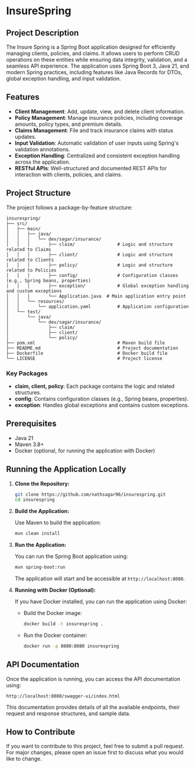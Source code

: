 # InsureSpring

## Project Description

The Insure Spring is a Spring Boot application designed for efficiently managing clients, policies, and
claims. It allows users to perform CRUD operations on these entities while ensuring data integrity, validation, and a
seamless API experience. The application uses Spring Boot 3, Java 21, and modern Spring practices, including features
like Java Records for DTOs, global exception handling, and input validation.

## Features

- **Client Management**: Add, update, view, and delete client information.
- **Policy Management**: Manage insurance policies, including coverage amounts, policy types, and premium details.
- **Claims Management**: File and track insurance claims with status updates.
- **Input Validation**: Automatic validation of user inputs using Spring's validation annotations.
- **Exception Handling**: Centralized and consistent exception handling across the application.
- **RESTful APIs**: Well-structured and documented REST APIs for interaction with clients, policies, and claims.

## Project Structure

The project follows a package-by-feature structure:

```
insurespring/
├── src/
│   ├── main/
│   │   ├── java/
│   │   │   └── dev/sagar/insurance/
│   │   │       ├── claim/                # Logic and structure related to Claims
│   │   │       ├── client/               # Logic and structure related to Clients
│   │   │       ├── policy/               # Logic and structure related to Policies
│   │   │       ├── config/               # Configuration classes (e.g., Spring beans, properties)
│   │   │       ├── exception/            # Global exception handling and custom exceptions
│   │   │       └── Application.java  # Main application entry point
│   │   └── resources/
│   │       └── application.yaml          # Application configuration
│   └── test/
│       └── java/
│           └── dev/sagar/insurance/
│               ├── claim/
│               ├── client/
│               └── policy/
├── pom.xml                               # Maven build file
├── README.md                             # Project documentation
├── Dockerfile                            # Docker build file
└── LICENSE                               # Project license
```

### Key Packages

- **claim, client, policy**: Each package contains the logic and related structures.
- **config**: Contains configuration classes (e.g., Spring beans, properties).
- **exception**: Handles global exceptions and contains custom exceptions.

## Prerequisites

- Java 21
- Maven 3.8+
- Docker (optional, for running the application with Docker)

## Running the Application Locally

1. **Clone the Repository:**

   ```bash
   git clone https://github.com/nathsagar96/insurespring.git
   cd insurespring
   ```

2. **Build the Application:**

   Use Maven to build the application:

   ```bash
   mvn clean install
   ```

3. **Run the Application:**

   You can run the Spring Boot application using:

   ```bash
   mvn spring-boot:run
   ```

   The application will start and be accessible at `http://localhost:8080`.

4. **Running with Docker (Optional):**

   If you have Docker installed, you can run the application using Docker:

    - Build the Docker image:

      ```bash
      docker build -t insurespring .
      ```

    - Run the Docker container:

      ```bash
      docker run -p 8080:8080 insurespring
      ```

## API Documentation

Once the application is running, you can access the API documentation using:

```
http://localhost:8080/swagger-ui/index.html
```

This documentation provides details of all the available endpoints, their request and response structures, and sample
data.

## How to Contribute

If you want to contribute to this project, feel free to submit a pull request. For major changes, please open an issue
first to discuss what you would like to change.